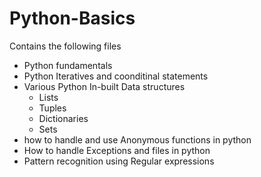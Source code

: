 # Python-Basics
Contains the following files
- Python fundamentals
- Python Iteratives and coonditinal statements
- Various Python In-built Data structures
    - Lists
    - Tuples
    - Dictionaries
    - Sets
- how to handle and use Anonymous functions in python
- How to handle Exceptions and files in python
- Pattern recognition using Regular expressions

